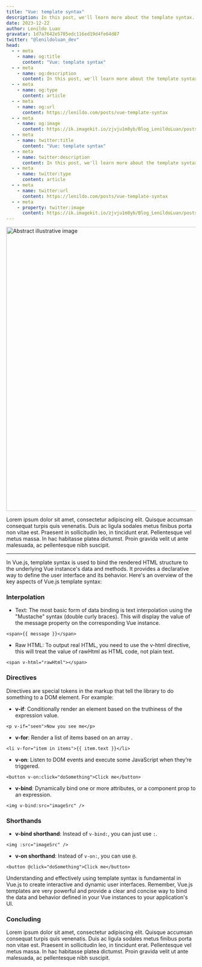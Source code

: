 ```yaml
---
title: "Vue: template syntax"
description: In this post, we'll learn more about the template syntax.
date: 2023-12-22
author: Lenildo Luan
gravatar: 1d7a7642e5705edc116ed19d4fe64d87
twitter: "@lenildoluan_dev"
head:
  - - meta
    - name: og:title
      content: "Vue: template syntax"
  - - meta
    - name: og:description
      content: In this post, we'll learn more about the template syntax.
  - - meta
    - name: og:type
      content: article
  - - meta
    - name: og:url
      content: https://lenildo.com/posts/vue-template-syntax
  - - meta
    - name: og:image
      content: https://ik.imagekit.io/zjvju1m8yb/Blog_LenildoLuan/posts/Vue/DALL_E%202023-12-22%2011.46.06%20-%20An%20image%20of%20a%20'computer%20screen,'%20illustrated%20as%20a%20detailed%20pen%20and%20ink%20sketch%20in%20a%20minimalist%20style,%20on%20a%20white%20background.%20The%20artwork%20should%20represe_fpKWVHuFG.png?updatedAt=1703256942449
  - - meta
    - name: twitter:title
      content: "Vue: template syntax"
  - - meta
    - name: twitter:description
      content: In this post, we'll learn more about the template syntax.
  - - meta
    - name: twitter:type
      content: article
  - - meta
    - name: twitter:url
      content: https://lenildo.com/posts/vue-template-syntax
  - - meta
    - property: twitter:image
      content: https://ik.imagekit.io/zjvju1m8yb/Blog_LenildoLuan/posts/Vue/DALL_E%202023-12-22%2011.46.06%20-%20An%20image%20of%20a%20'computer%20screen,'%20illustrated%20as%20a%20detailed%20pen%20and%20ink%20sketch%20in%20a%20minimalist%20style,%20on%20a%20white%20background.%20The%20artwork%20should%20represe_fpKWVHuFG.png?updatedAt=1703256942449
---
```


<img src="https://ik.imagekit.io/zjvju1m8yb/Blog_LenildoLuan/posts/Vue/DALL_E%202023-12-22%2011.46.06%20-%20An%20image%20of%20a%20'computer%20screen,'%20illustrated%20as%20a%20detailed%20pen%20and%20ink%20sketch%20in%20a%20minimalist%20style,%20on%20a%20white%20background.%20The%20artwork%20should%20represe_fpKWVHuFG.png?updatedAt=1703256942449" class="img-banner" alt="Abstract illustrative image" width="756" />

Lorem ipsum dolor sit amet, consectetur adipiscing elit. Quisque accumsan consequat turpis quis venenatis. Duis ac ligula sodales metus finibus porta non vitae est. Praesent in sollicitudin leo, in tincidunt erat. Pellentesque vel metus massa. In hac habitasse platea dictumst. Proin gravida velit ut ante malesuada, ac pellentesque nibh suscipit.

---

In Vue.js, template syntax is used to bind the rendered HTML structure to the underlying Vue instance's data and methods. It provides a declarative way to define the user interface and its behavior. Here's an overview of the key aspects of Vue.js template syntax:

### Interpolation

- Text: The most basic form of data binding is text interpolation using the "Mustache" syntax (double curly braces). This will display the value of the message property on the corresponding Vue instance.
```vue
<span>{{ message }}</span>
```
- Raw HTML: To output real HTML, you need to use the v-html directive, this will treat the value of rawHtml as HTML code, not plain text.
```vue
<span v-html="rawHtml"></span>
```

### Directives

Directives are special tokens in the markup that tell the library to do something to a DOM element. For example:

- **v-if**: Conditionally render an element based on the truthiness of the expression value. 
```vue
<p v-if="seen">Now you see me</p>
```
- **v-for**: Render a list of items based on an array .
```vue
<li v-for="item in items">{{ item.text }}</li>
```
- **v-on**: Listen to DOM events and execute some JavaScript when they’re triggered.
```vue
<button v-on:click="doSomething">Click me</button>
```
- **v-bind**: Dynamically bind one or more attributes, or a component prop to an expression.
```vue
<img v-bind:src="imageSrc" />
```

### Shorthands

- **v-bind shorthand**: Instead of `v-bind:`, you can just use `:`.
```vue
<img :src="imageSrc" />
```
- **v-on shorthand**: Instead of `v-on:`, you can use `@`.
```vue
<button @click="doSomething">Click me</button>
```

Understanding and effectively using template syntax is fundamental in Vue.js to create interactive and dynamic user interfaces. Remember, Vue.js templates are very powerful and provide a clear and concise way to bind the data and behavior defined in your Vue instances to your application's UI.

### Concluding 

Lorem ipsum dolor sit amet, consectetur adipiscing elit. Quisque accumsan consequat turpis quis venenatis. Duis ac ligula sodales metus finibus porta non vitae est. Praesent in sollicitudin leo, in tincidunt erat. Pellentesque vel metus massa. In hac habitasse platea dictumst. Proin gravida velit ut ante malesuada, ac pellentesque nibh suscipit.

<!-- In the next post, we'll explore the Hello World example and understand every aspect of this coding. See you there! -->